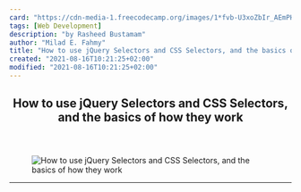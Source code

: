 ```yaml
---
card: "https://cdn-media-1.freecodecamp.org/images/1*fvb-U3xoZbIr_AEmPHOQjw.jpeg"
tags: [Web Development]
description: "by Rasheed Bustamam"
author: "Milad E. Fahmy"
title: "How to use jQuery Selectors and CSS Selectors, and the basics of how they work"
created: "2021-08-16T10:21:25+02:00"
modified: "2021-08-16T10:21:25+02:00"
---
```

<div class="site-wrapper">
<main id="site-main" class="site-main outer">
<div class="inner">
<article class="post-full post tag-web-development tag-javascript tag-tech tag-css tag-programming ">
<header class="post-full-header">
<h1 class="post-full-title">How to use jQuery Selectors and CSS Selectors, and the basics of how they work</h1>
</header>
<figure class="post-full-image">
<picture>
<source media="(max-width: 700px)" sizes="1px" srcset="data:image/gif;base64,R0lGODlhAQABAIAAAAAAAP///yH5BAEAAAAALAAAAAABAAEAAAIBRAA7 1w">
<source media="(min-width: 701px)" sizes="(max-width: 800px) 400px,
(max-width: 1170px) 700px,
1400px" srcset="https://cdn-media-1.freecodecamp.org/images/1*fvb-U3xoZbIr_AEmPHOQjw.jpeg 300w,
https://cdn-media-1.freecodecamp.org/images/1*fvb-U3xoZbIr_AEmPHOQjw.jpeg 600w,
https://cdn-media-1.freecodecamp.org/images/1*fvb-U3xoZbIr_AEmPHOQjw.jpeg 1000w,
https://cdn-media-1.freecodecamp.org/images/1*fvb-U3xoZbIr_AEmPHOQjw.jpeg 2000w">
<img onerror="this.style.display='none'" src="https://cdn-media-1.freecodecamp.org/images/1*fvb-U3xoZbIr_AEmPHOQjw.jpeg" alt="How to use jQuery Selectors and CSS Selectors, and the basics of how they work">
</picture>
</figure>
<section class="post-full-content">
<div class="post-content medium-migrated-article">
</div>
<hr>
</section>
</article>
</div>
</main>
</div>
<!-- Google Tag Manager (noscript) -->
<!-- End Google Tag Manager (noscript) -->
